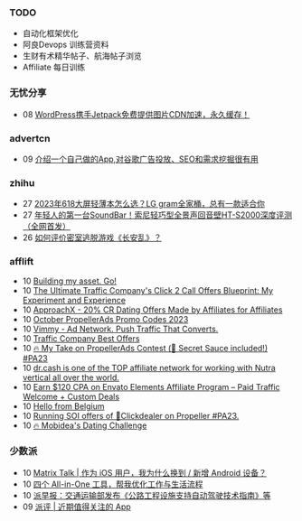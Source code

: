 ### TODO
-  自动化框架优化
-  阿良Devops 训练营资料
-  生财有术精华帖子、航海帖子浏览
-  Affiliate 每日训练

### 无忧分享
<!-- ruyo:START -->
-  08 [WordPress携手Jetpack免费提供图片CDN加速，永久缓存！](https://51.ruyo.net/18486.html)<!-- ruyo:END -->

### advertcn
<!-- advertcn:START -->
-  09 [介绍一个自己做的App,对谷歌广告投放、SEO和需求挖掘很有用](https://www.advertcn.com/forum.php?mod=viewthread&tid=112416)<!-- advertcn:END -->

### zhihu
<!-- zhihu:START -->
-  27 [2023年618大屏轻薄本怎么选？LG gram全家桶，总有一款适合你](http://zhuanlan.zhihu.com/p/632641888?utm_campaign=rss&utm_medium=rss&utm_source=rss&utm_content=title)
-  27 [年轻人的第一台SoundBar！索尼轻巧型全景声回音壁HT-S2000深度评测（全网首发）](http://zhuanlan.zhihu.com/p/630990296?utm_campaign=rss&utm_medium=rss&utm_source=rss&utm_content=title)
-  26 [如何评价密室逃脱游戏《长安乱》？](http://www.zhihu.com/question/563950552/answer/3045961312?utm_campaign=rss&utm_medium=rss&utm_source=rss&utm_content=title)<!-- zhihu:END -->

### afflift
<!-- afflift:START -->
-  10 [Building my asset. Go!](https://afflift.com/f/threads/building-my-asset-go.11736/)
-  10 [The Ultimate Traffic Company&#39;s Click 2 Call Offers Blueprint: My Experiment and Experience](https://afflift.com/f/threads/the-ultimate-traffic-companys-click-2-call-offers-blueprint-my-experiment-and-experience.11745/)
-  10 [ApproachX - 20% CR Dating Offers Made by Affiliates for Affiliates](https://afflift.com/f/threads/approachx-20-cr-dating-offers-made-by-affiliates-for-affiliates.9381/)
-  10 [October PropellerAds Promo Codes 2023](https://afflift.com/f/threads/october-propellerads-promo-codes-2023.11767/)
-  10 [Vimmy - Ad Network. Push Traffic That Converts.](https://afflift.com/f/threads/vimmy-ad-network-push-traffic-that-converts.5871/)
-  10 [Traffic Company Best Offers](https://afflift.com/f/threads/traffic-company-best-offers.11766/)
-  10 [🔥 My Take on PropellerAds Contest &lpar;🍅 Secret Sauce included!&rpar; #PA23](https://afflift.com/f/threads/%F0%9F%94%A5-my-take-on-propellerads-contest-%F0%9F%8D%85-secret-sauce-included-pa23.11642/)
-  10 [dr.cash is one of the TOP affiliate network for working with Nutra vertical all over the world.](https://afflift.com/f/threads/dr-cash-is-one-of-the-top-affiliate-network-for-working-with-nutra-vertical-all-over-the-world.11669/)
-  10 [Earn $120 CPA on Envato Elements Affiliate Program – Paid Traffic Welcome + Custom Deals](https://afflift.com/f/threads/earn-120-cpa-on-envato-elements-affiliate-program-%E2%80%93-paid-traffic-welcome-custom-deals.11770/)
-  10 [Hello from Belgium](https://afflift.com/f/threads/hello-from-belgium.11769/)
-  10 [Running SOI offers of 🎯Clickdealer on Propeller #PA23.](https://afflift.com/f/threads/running-soi-offers-of-%F0%9F%8E%AFclickdealer-on-propeller-pa23.11546/)
-  10 [🔥 Mobidea&#39;s Dating Challenge](https://afflift.com/f/threads/%F0%9F%94%A5-mobideas-dating-challenge.10325/)<!-- afflift:END -->

### 少数派
<!-- sspai:START -->
-  10 [Matrix Talk | 作为 iOS 用户，我为什么换到 / 新增 Android 设备？](https://sspai.com/post/83445)
-  10 [四个 All-in-One 工具，帮我优化工作与生活流程](https://sspai.com/post/83315)
-  10 [派早报：交通运输部发布《公路工程设施支持自动驾驶技术指南》等](https://sspai.com/post/83458)
-  09 [派评 | 近期值得关注的 App](https://sspai.com/post/83450)<!-- sspai:END -->
